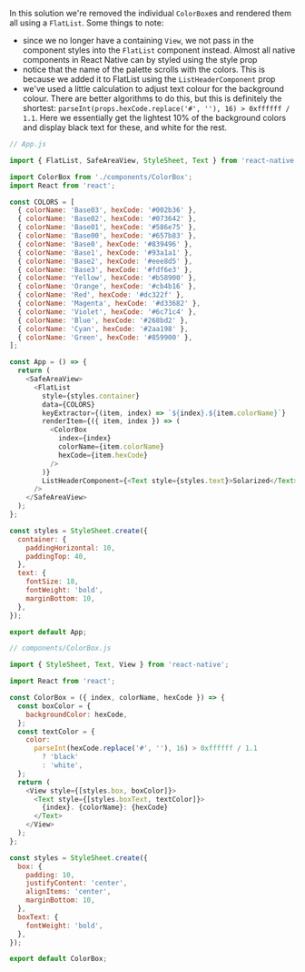 In this solution we're removed the individual `ColorBox`es and rendered them all using a `FlatList`. Some things to note:

- since we no longer have a containing `View`, we not pass in the component styles into the `FlatList` component instead. Almost all native components in React Native can by styled using the style prop
- notice that the name of the palette scrolls with the colors. This is because we added it to FlatList using the `ListHeaderComponent` prop
- we've used a little calculation to adjust text colour for the background colour. There are better algorithms to do this, but this is definitely the shortest: `parseInt(props.hexCode.replace('#', ''), 16) > 0xffffff / 1.1`. Here we essentially get the lightest 10% of the background colors and display black text for these, and white for the rest.

```js
// App.js

import { FlatList, SafeAreaView, StyleSheet, Text } from 'react-native';

import ColorBox from './components/ColorBox';
import React from 'react';

const COLORS = [
  { colorName: 'Base03', hexCode: '#002b36' },
  { colorName: 'Base02', hexCode: '#073642' },
  { colorName: 'Base01', hexCode: '#586e75' },
  { colorName: 'Base00', hexCode: '#657b83' },
  { colorName: 'Base0', hexCode: '#839496' },
  { colorName: 'Base1', hexCode: '#93a1a1' },
  { colorName: 'Base2', hexCode: '#eee8d5' },
  { colorName: 'Base3', hexCode: '#fdf6e3' },
  { colorName: 'Yellow', hexCode: '#b58900' },
  { colorName: 'Orange', hexCode: '#cb4b16' },
  { colorName: 'Red', hexCode: '#dc322f' },
  { colorName: 'Magenta', hexCode: '#d33682' },
  { colorName: 'Violet', hexCode: '#6c71c4' },
  { colorName: 'Blue', hexCode: '#268bd2' },
  { colorName: 'Cyan', hexCode: '#2aa198' },
  { colorName: 'Green', hexCode: '#859900' },
];

const App = () => {
  return (
    <SafeAreaView>
      <FlatList
        style={styles.container}
        data={COLORS}
        keyExtractor={(item, index) => `${index}.${item.colorName}`}
        renderItem={({ item, index }) => (
          <ColorBox
            index={index}
            colorName={item.colorName}
            hexCode={item.hexCode}
          />
        )}
        ListHeaderComponent={<Text style={styles.text}>Solarized</Text>}
      />
    </SafeAreaView>
  );
};

const styles = StyleSheet.create({
  container: {
    paddingHorizontal: 10,
    paddingTop: 40,
  },
  text: {
    fontSize: 18,
    fontWeight: 'bold',
    marginBottom: 10,
  },
});

export default App;
```

```js
// components/ColorBox.js

import { StyleSheet, Text, View } from 'react-native';

import React from 'react';

const ColorBox = ({ index, colorName, hexCode }) => {
  const boxColor = {
    backgroundColor: hexCode,
  };
  const textColor = {
    color:
      parseInt(hexCode.replace('#', ''), 16) > 0xffffff / 1.1
        ? 'black'
        : 'white',
  };
  return (
    <View style={[styles.box, boxColor]}>
      <Text style={[styles.boxText, textColor]}>
        {index}. {colorName}: {hexCode}
      </Text>
    </View>
  );
};

const styles = StyleSheet.create({
  box: {
    padding: 10,
    justifyContent: 'center',
    alignItems: 'center',
    marginBottom: 10,
  },
  boxText: {
    fontWeight: 'bold',
  },
});

export default ColorBox;
```
